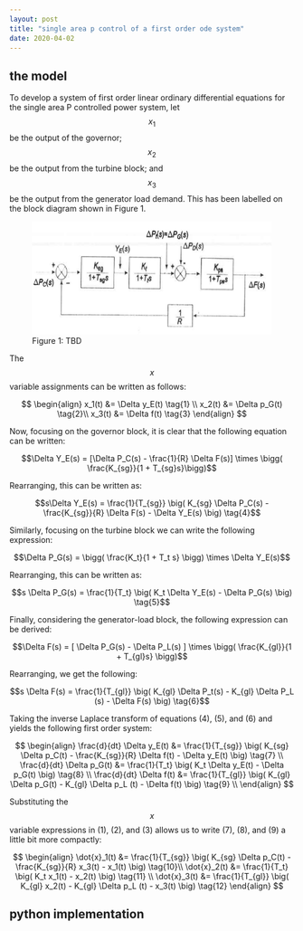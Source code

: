 ```yaml
---
layout: post
title: "single area p control of a first order ode system"
date: 2020-04-02
---
```



## the model
To develop a system of first order linear ordinary differential equations for the single area P controlled power system, let $$x_1$$ be the output of the governor; $$x_2$$ be the output from the turbine block; and $$x_3$$ be the output from the generator load demand. This has been labelled on the block diagram shown in Figure 1.

<figure>
	<img src="/assets/single_area_p_control.png" alt="Governor" height="200" class="center">
	<figcaption>Figure 1: TBD</figcaption>
</figure>

The $$x$$ variable assignments can be written as follows:

$$
\begin{align}
	x_1(t) &= \Delta y_E(t) \tag{1} \\
	x_2(t) &= \Delta p_G(t) \tag{2}\\
	x_3(t) &= \Delta f(t) \tag{3}
\end{align}
$$

Now, focusing on the governor block, it is clear that the following equation can be written:

$$\Delta Y_E(s) = [\Delta P_C(s) - \frac{1}{R} \Delta F(s)] \times \bigg( \frac{K_{sg}}{1 + T_{sg}s}\bigg)$$

Rearranging, this can be written as:

$$s\Delta Y_E(s) = \frac{1}{T_{sg}} \big( K_{sg} \Delta P_C(s) - \frac{K_{sg}}{R} \Delta F(s) - \Delta Y_E(s) \big) \tag{4}$$

Similarly, focusing on the turbine block we can write the following expression:

$$\Delta P_G(s) = \bigg( \frac{K_t}{1 + T_t s} \bigg) \times \Delta Y_E(s)$$

Rearranging, this can be written as:

$$s \Delta P_G(s) = \frac{1}{T_t} \big( K_t \Delta Y_E(s) - \Delta P_G(s) \big) \tag{5}$$

Finally, considering the generator-load block, the following expression can be derived:

$$\Delta F(s) = [ \Delta P_G(s) - \Delta P_L(s) ] \times \bigg( \frac{K_{gl}}{1 + T_{gl}s} \bigg)$$

Rearranging, we get the following:

$$s \Delta F(s) = \frac{1}{T_{gl}} \big( K_{gl} \Delta P_t(s) - K_{gl} \Delta P_L (s) - \Delta F(s) \big) \tag{6}$$

Taking the inverse Laplace transform of equations (4), (5), and (6) and yields the following first order system:

$$
\begin{align}
	\frac{d}{dt} \Delta y_E(t) &= \frac{1}{T_{sg}} \big( K_{sg} \Delta p_C(t) - \frac{K_{sg}}{R} \Delta f(t) - \Delta y_E(t) \big) \tag{7} \\
	\frac{d}{dt} \Delta p_G(t) &= \frac{1}{T_t} \big( K_t \Delta y_E(t) - \Delta p_G(t) \big) \tag{8} \\
	\frac{d}{dt} \Delta f(t) &= \frac{1}{T_{gl}} \big( K_{gl} \Delta p_G(t) - K_{gl} \Delta p_L (t) - \Delta f(t) \big) \tag{9} \\
\end{align}
$$ 

Substituting the $$x$$ variable expressions in (1), (2), and (3) allows us to write (7), (8), and (9) a little bit more compactly:

$$
\begin{align}
	\dot{x}_1(t) &= \frac{1}{T_{sg}} \big( K_{sg} \Delta p_C(t) - \frac{K_{sg}}{R} x_3(t) - x_1(t) \big) \tag{10}\\
	\dot{x}_2(t) &= \frac{1}{T_t} \big( K_t x_1(t) - x_2(t) \big) \tag{11} \\
	\dot{x}_3(t) &= \frac{1}{T_{gl}} \big( K_{gl} x_2(t) - K_{gl} \Delta p_L (t) - x_3(t) \big) \tag{12}
\end{align}
$$

## python implementation